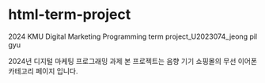 # html-term-project
2024 KMU Digital Marketing Programming term project_U2023074_jeong pil gyu

2024년 디지털 마케팅 프로그래밍 과제
본 프로젝트는 음향 기기 쇼핑몰의 무선 이어폰 카테고리 페이지 입니다.
